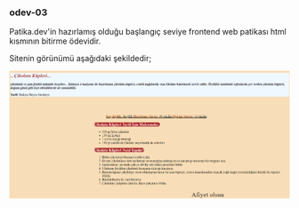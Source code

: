 ### odev-03

Patika.dev'in hazırlamış olduğu başlangıç seviye frontend web patikası html kısmının bitirme ödevidir.

Sitenin görünümü aşağıdaki şekildedir;

![html-bolum-sonu-calismasi](img/web-site-gorseli.png)